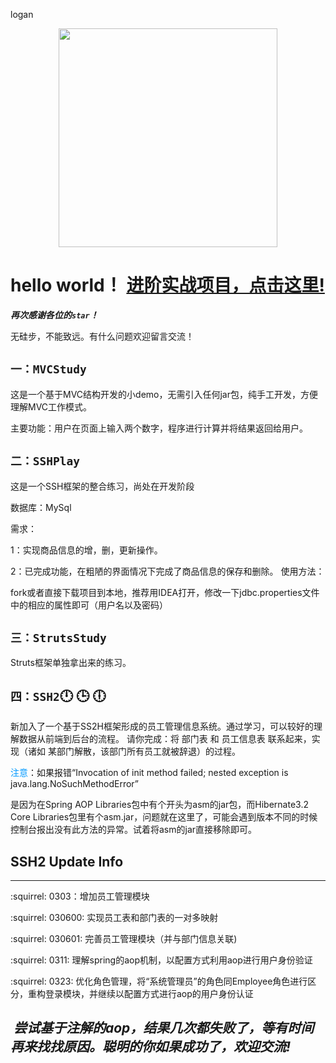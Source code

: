 logan

<div align=center><img width="350" height="350" src="http://github.global.ssl.fastly.net/images/modules/logos_page/GitHub-Mark.png"/></div>


hello world！
[进阶实战项目，点击这里!](https://github.com/MoonTreee/lucene-trey)
=============


*****再次感谢各位的`star`！***** 


无硅步，不能致远。有什么问题欢迎留言交流！

`一：MVCStudy`
----------

这是一个基于MVC结构开发的小demo，无需引入任何jar包，纯手工开发，方便理解MVC工作模式。

主要功能：用户在页面上输入两个数字，程序进行计算并将结果返回给用户。


`二：SSHPlay`
--------
这是一个SSH框架的整合练习，尚处在开发阶段

数据库：MySql

需求：

1：实现商品信息的增，删，更新操作。

2：已完成功能，在粗陋的界面情况下完成了商品信息的保存和删除。
使用方法：

fork或者直接下载项目到本地，推荐用IDEA打开，修改一下jdbc.properties文件中的相应的属性即可（用户名以及密码）


`三：StrutsStudy`
-----------

Struts框架单独拿出来的练习。


`四：SSH2`:clock12: :clock3:	:clock6:	
--------

新加入了一个基于SS2H框架形成的员工管理信息系统。通过学习，可以较好的理解数据从前端到后台的流程。
请你完成：将 部门表 和 员工信息表 联系起来，实现（诸如 某部门解散，该部门所有员工就被辞退）的过程。


<font color=#0099ff>注意</font>：如果报错“Invocation of init method failed; nested exception is java.lang.NoSuchMethodError”</p>
是因为在Spring AOP Libraries包中有个开头为asm的jar包，而Hibernate3.2 Core Libraries包里有个asm.jar，问题就在这里了，可能会遇到版本不同的时候控制台报出没有此方法的异常。试着将asm的jar直接移除即可。</p>




## SSH2 Update Info 
-----------



:squirrel: 0303：增加员工管理模块

:squirrel: 030600: 实现员工表和部门表的一对多映射

:squirrel: 030601: 完善员工管理模块（并与部门信息关联)

:squirrel: 0311: 理解spring的aop机制，以配置方式利用aop进行用户身份验证

:squirrel: 0323: 优化角色管理，将“系统管理员”的角色同Employee角色进行区分，重构登录模块，并继续以配置方式进行aop的用户身份认证

##  _尝试基于注解的aop，结果几次都失败了，等有时间再来找找原因。聪明的你如果成功了，欢迎交流!_
